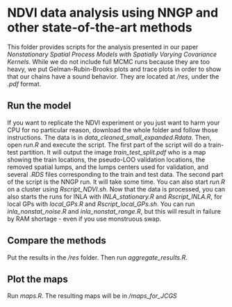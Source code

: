 # NDVI data analysis using NNGP and other state-of-the-art methods

This folder provides scripts for the analysis presented in our paper *Nonstationary Spatial Process Models with Spatially Varying Covariance Kernels*. 
While we do not include full MCMC runs because they are too heavy, we put Gelman-Rubin-Brooks plots and trace plots in order to show that our chains have a sound behavior. 
They are located at */res*, under the *.pdf* format. 

## Run the model

If you want to replicate the NDVI experiment or you just want to harm your CPU for no particular reason, download the whole folder and follow those instructions. 
The data is in *data_cleaned_small_expanded.Rdata*. 
Then, open *run.R* and execute the script. 
The first part of the script will do a train-test partition. It will output the image *train_test_split.pdf* who is a map showing the train locations, the pseudo-LOO validation locations, the removed spatial lumps, and the lumps centers used for validation, and several *.RDS* files corresponding to the train and test data. 
The second part of the script is the NNGP run. It will take some time. You can also start *run.R* on a cluster using *Rscript_NDVI.sh*. 
Now that the data is processed, you can also starts the runs for INLA with *INLA_stationary.R* and *Rscript_INLA.R*, for local GPs with *local_GPs.R* and *Rscript_local_GPs.sh*. 
You can run *inla_nonstat_noise.R* and *inla_nonstat_range.R*, but this will result in failure by RAM shortage - even if you use monstruous swap. 

## Compare the methods
Put the results in the */res* folder. 
Then run *aggregate_results.R*. 

## Plot the maps 
Run *maps.R*. The resulting maps will be in */maps_for_JCGS*

